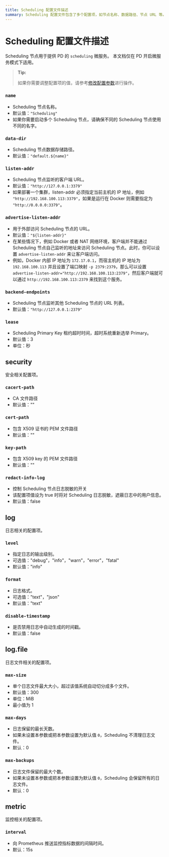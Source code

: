 ```yaml
---
title: Scheduling 配置文件描述
summary: Scheduling 配置文件包含了多个配置项，如节点名称、数据路径、节点 URL 等。
---
```


# Scheduling 配置文件描述

<!-- markdownlint-disable MD001 -->

Scheduling 节点用于提供 PD 的 `scheduling` 微服务。 本文档仅在 PD 开启微服务模式下适用。

> **Tip:**
>
> 如果你需要调整配置项的值，请参考[修改配置参数](/maintain-tidb-using-tiup.md#修改配置参数)进行操作。

### `name`

- Scheduling 节点名称。
- 默认值：`"Scheduling"`
- 如果你需要启动多个 Scheduling 节点，请确保不同的 Scheduling 节点使用不同的名字。

### `data-dir`

- Scheduling 节点数据存储路径。
- 默认值：`"default.${name}"`

### `listen-addr`

- Scheduling 节点监听的客户端 URL。
- 默认值：`"http://127.0.0.1:3379"`
- 如果部署一个集群，listen-addr 必须指定当前主机的 IP 地址，例如 `"http://192.168.100.113:3379"`，如果是运行在 Docker 则需要指定为 `"http://0.0.0.0:3379"`。

### `advertise-listen-addr`

- 用于外部访问 Scheduling 节点的 URL。
- 默认值：`"${listen-addr}"`
- 在某些情况下，例如 Docker 或者 NAT 网络环境，客户端并不能通过 Scheduling 节点自己监听的地址来访问 Scheduling 节点。此时，你可以设置 `advertise-listen-addr` 来让客户端访问。
- 例如，Docker 内部 IP 地址为 `172.17.0.1`，而宿主机的 IP 地址为 `192.168.100.113` 并且设置了端口映射 `-p 2379:2379`，那么可以设置 `advertise-listen-addr="http://192.168.100.113:2379"`，然后客户端就可以通过 `http://192.168.100.113:2379` 来找到这个服务。

### `backend-endpoints`

- Scheduling 节点监听其他 Scheduling 节点的 URL 列表。
- 默认值：`"http://127.0.0.1:2379"`

### `lease`

- Scheduling Primary Key 租约超时时间，超时系统重新选举 Primary。
- 默认值：3
- 单位：秒

## security

安全相关配置项。

### `cacert-path`

- CA 文件路径
- 默认值：""

### `cert-path`

- 包含 X509 证书的 PEM 文件路径
- 默认值：""

### `key-path`

- 包含 X509 key 的 PEM 文件路径
- 默认值：""

### `redact-info-log`

- 控制 Scheduling 节点日志脱敏的开关
- 该配置项值设为 true 时将对 Scheduling 日志脱敏，遮蔽日志中的用户信息。
- 默认值：false

## log

日志相关的配置项。

### `level`

- 指定日志的输出级别。
- 可选值："debug"，"info"，"warn"，"error"，"fatal"
- 默认值："info"

### `format`

- 日志格式。
- 可选值："text"，"json"
- 默认值："text"

### `disable-timestamp`

- 是否禁用日志中自动生成的时间戳。
- 默认值：false

## log.file

日志文件相关的配置项。

### `max-size`

- 单个日志文件最大大小，超过该值系统自动切分成多个文件。
- 默认值：300
- 单位：MiB
- 最小值为 1

### `max-days`

- 日志保留的最长天数。
- 如果未设置本参数或把本参数设置为默认值 `0`，Scheduling 不清理日志文件。
- 默认：0

### `max-backups`

- 日志文件保留的最大个数。
- 如果未设置本参数或把本参数设置为默认值 `0`，Scheduling 会保留所有的日志文件。
- 默认：0

## metric

监控相关的配置项。

### `interval`

- 向 Prometheus 推送监控指标数据的间隔时间。
- 默认：15s
